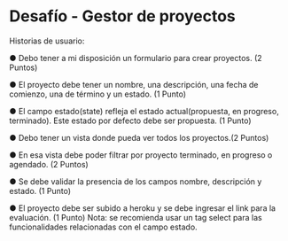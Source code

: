 # Desafío - Gestor de proyectos

Historias de usuario:

● Debo tener a mi disposición un formulario para crear proyectos. (2 Puntos)

● El proyecto debe tener un nombre, una descripción, una fecha de comienzo, una de término y un estado. (1 Punto)

● El campo estado(state) refleja el estado actual(propuesta, en progreso, terminado). Este estado por defecto debe ser propuesta. (1 Punto)

● Debo tener un vista donde pueda ver todos los proyectos.(2 Puntos)

● En esa vista debe poder filtrar por proyecto terminado, en progreso o agendado. (2 Puntos)

● Se debe validar la presencia de los campos nombre, descripción y estado. (1 Punto)

● El proyecto debe ser subido a heroku y se debe ingresar el link para la evaluación. (1 Punto) Nota: se recomienda usar un tag select para las funcionalidades relacionadas con el campo estado.
